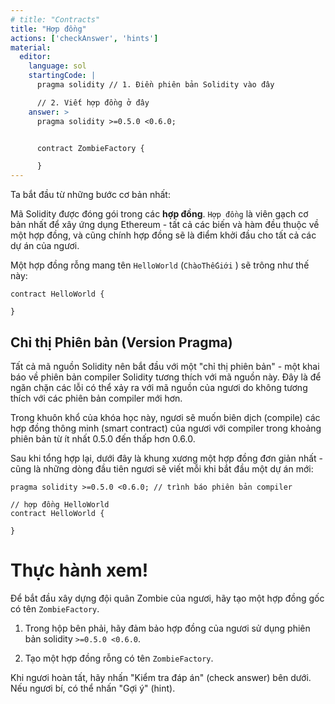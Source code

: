 ```yaml
---
# title: "Contracts"
title: "Hợp đồng"
actions: ['checkAnswer', 'hints']
material: 
  editor:
    language: sol
    startingCode: |
      pragma solidity // 1. Điền phiên bản Solidity vào đây

      // 2. Viết hợp đồng ở đây
    answer: > 
      pragma solidity >=0.5.0 <0.6.0;


      contract ZombieFactory {

      }
---
```


<!-- Starting with the absolute basics: -->
Ta bắt đầu từ những bước cơ bản nhất:

<!-- Solidity's code is encapsulated in **contracts**. A `contract` is the fundamental building block of Ethereum applications — all variables and functions belong to a contract, and this will be the starting point of all your projects. -->
Mã Solidity được đóng gói trong các **hợp đồng**. `Hợp đồng` là viên gạch cơ bản nhất để xây ứng dụng Ethereum - tất cả các biến và hàm đều thuộc về một hợp đồng, và cũng chính hợp đồng sẽ là điểm khởi đầu cho tất cả các dự án của ngươi.

<!-- An empty contract named `HelloWorld` would look like this: -->
Một hợp đồng rỗng mang tên `HelloWorld` (`ChàoThếGiới` ) sẽ trông như thế này:

```
contract HelloWorld {

}
```

<!-- ## Version Pragma -->
## Chỉ thị Phiên bản (Version Pragma)

<!-- All solidity source code should start with a "version pragma" — a declaration of the version of the Solidity compiler this code should use. This is to prevent issues with future compiler versions potentially introducing changes that would break your code. -->
Tất cả mã nguồn Solidity nên bắt đầu với một "chỉ thị phiên bản" - một khai báo về phiên bản compiler Solidity tương thích với mã nguồn này. Đây là để ngăn chặn các lỗi có thể xảy ra với mã nguồn của ngươi do không tương thích với các phiên bản compiler mới hơn.

<!-- For the scope of this tutorial, we'll want to be able to compile our smart contracts with any compiler version in the range of 0.5.0 (inclusive) to 0.6.0 (exclusive).
It looks like this: `pragma solidity >=0.5.0 <0.6.0;`. -->
Trong khuôn khổ của khóa học này, ngươi sẽ muốn biên dịch (compile) các hợp đồng thông minh (smart contract) của ngươi với compiler trong khoảng phiên bản từ ít nhất 0.5.0 đến thấp hơn 0.6.0.

<!-- Putting it together, here is a bare-bones starting contract — the first thing you'll write every time you start a new project: -->
Sau khi tổng hợp lại, dưới đây là khung xương một hợp đồng đơn giản nhất - cũng là những dòng đầu tiên ngươi sẽ viết mỗi khi bắt đầu một dự án mới:

```
pragma solidity >=0.5.0 <0.6.0; // trình báo phiên bản compiler

// hợp đồng HelloWorld
contract HelloWorld {

}
```

<!-- # Put it to the test -->
# Thực hành xem!

<!-- To start creating our Zombie army, let's create a base contract called `ZombieFactory`. -->
Để bắt đầu xây dựng đội quân Zombie của ngươi, hãy tạo một hợp đồng gốc có tên `ZombieFactory`.

<!-- 1. In the box to the right, make it so our contract uses solidity version `>=0.5.0 <0.6.0`. -->
1. Trong hộp bên phải, hãy đảm bảo hợp đồng của ngươi sử dụng phiên bản solidity `>=0.5.0 <0.6.0`.

<!-- 2. Create an empty contract called `ZombieFactory`. -->
2. Tạo một hợp đồng rỗng có tên `ZombieFactory`.

<!-- When you're finished, click "check answer" below. If you get stuck, you can click "hint". -->
Khi ngươi hoàn tất, hãy nhấn "Kiểm tra đáp án" (check answer) bên dưới. Nếu ngươi bí, có thể nhấn "Gợi ý" (hint).
